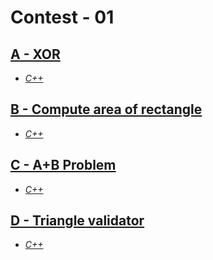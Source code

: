 # Contest - 01

## [A - XOR](https://vjudge.net/problem/SPOJ-BSCXOR)

- _[C++](.cpp/A.cpp)_

## [B - Compute area of rectangle](https://vjudge.net/problem/HackerRank-si-basic-compute-area-of-rectangle)

- _[C++](.cpp/B.cpp)_

## [C - A+B Problem](https://vjudge.net/problem/POJ-1000)

- _[C++](.cpp/C.cpp)_

## [D - Triangle validator](https://vjudge.net/problem/HackerRank-si-basic-triangle-validator)

- _[C++](.cpp/D.cpp)_
